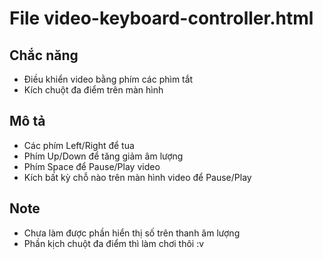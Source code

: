 # File video-keyboard-controller.html

## Chắc năng
* Điều khiển video bằng phím các phìm tắt
* Kích chuột đa điểm trên màn hình

## Mô tả
* Các phím Left/Right để tua
* Phím Up/Down để tăng giảm âm lượng
* Phím Space để Pause/Play video
* Kích bất kỳ chỗ nào trên màn hình video để Pause/Play

## Note
* Chưa làm được phần hiển thị số trên thanh âm lượng
* Phần kịch chuột đa điểm thì làm chơi thôi :v
